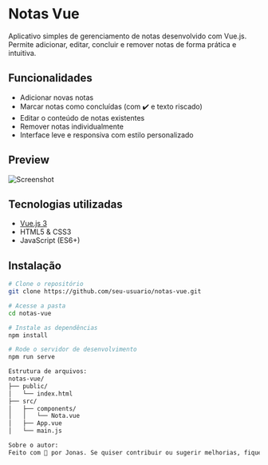 #  Notas Vue

Aplicativo simples de gerenciamento de notas desenvolvido com Vue.js. Permite adicionar, editar, concluir e remover notas de forma prática e intuitiva.

##  Funcionalidades

- Adicionar novas notas
- Marcar notas como concluídas (com ✔️ e texto riscado)
- Editar o conteúdo de notas existentes
- Remover notas individualmente
- Interface leve e responsiva com estilo personalizado

##  Preview

![Screenshot](screenshot.png) <!-- opcional: substitua por uma imagem do app se quiser -->

##  Tecnologias utilizadas

- [Vue.js 3](https://vuejs.org/)
- HTML5 & CSS3
- JavaScript (ES6+)

##  Instalação

```bash
# Clone o repositório
git clone https://github.com/seu-usuario/notas-vue.git

# Acesse a pasta
cd notas-vue

# Instale as dependências
npm install

# Rode o servidor de desenvolvimento
npm run serve

Estrutura de arquivos:
notas-vue/
├── public/
│   └── index.html
├── src/
│   ├── components/
│   │   └── Nota.vue
│   ├── App.vue
│   └── main.js

Sobre o autor:
Feito com 💙 por Jonas. Se quiser contribuir ou sugerir melhorias, fique à vontade para abrir uma issue ou pull request!
